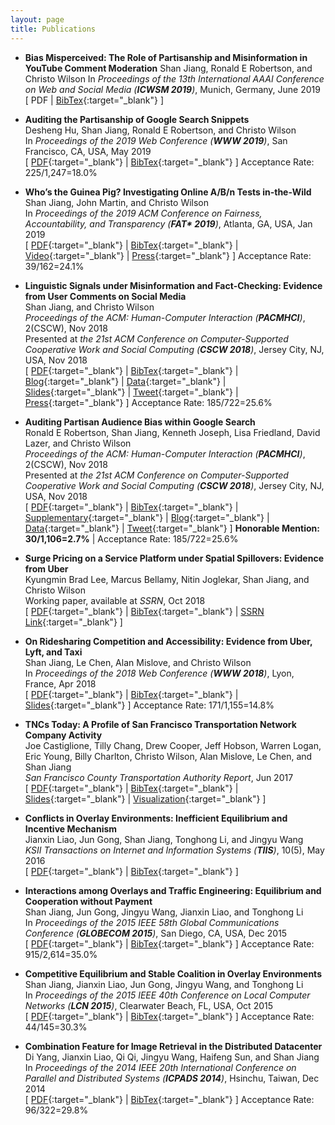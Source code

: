 ```yaml
---
layout: page
title: Publications
---
```

* **Bias Misperceived: The Role of Partisanship and Misinformation in YouTube Comment Moderation**
Shan Jiang, Ronald E Robertson, and Christo Wilson
In *Proceedings of the 13th International AAAI Conference on Web and Social Media (**ICWSM 2019**)*, Munich, Germany, June 2019
\[ PDF | [BibTex](icwsm19_bib.txt){:target="_blank"} \]

* **Auditing the Partisanship of Google Search Snippets**  
Desheng Hu, Shan Jiang, Ronald E Robertson, and Christo Wilson  
In *Proceedings of the 2019 Web Conference (**WWW 2019**)*, San Francisco, CA, USA, May 2019  
\[ [PDF](www19_paper.pdf){:target="_blank"} | [BibTex](www19_bib.txt){:target="_blank"} \] Acceptance Rate: 225/1,247=18.0%

* **Who’s the Guinea Pig? Investigating Online A/B/n Tests in-the-Wild**  
Shan Jiang, John Martin, and Christo Wilson  
In *Proceedings of the 2019 ACM Conference on Fairness, Accountability, and Transparency (**FAT\* 2019**)*, Atlanta, GA, USA, Jan 2019  
\[ [PDF](fat19_paper.pdf){:target="_blank"} | [BibTex](fat19_bib.txt){:target="_blank"} | [Video](https://www.youtube.com/watch?v=ZxknxkHiIkM){:target="_blank"} | [Press](https://www.fastcompany.com/90306916/were-all-being-manipulated-by-a-b-testing-all-the-time){:target="_blank"} \] Acceptance Rate: 39/162=24.1%

* **Linguistic Signals under Misinformation and Fact-Checking: Evidence from User Comments on Social Media**  
Shan Jiang, and Christo Wilson  
*Proceedings of the ACM: Human-Computer Interaction (**PACMHCI**)*, 2(CSCW), Nov 2018  
Presented at *the 21st ACM Conference on Computer-Supported Cooperative Work and Social Computing (**CSCW 2018**)*, Jersey City, NJ, USA, Nov 2018  
\[ [PDF](cscw18a_paper.pdf){:target="_blank"} | [BibTex](cscw18a_bib.txt){:target="_blank"} | [Blog](https://medium.com/acm-cscw/people-get-touchy-about-misinformation-and-about-the-truth-too-9930563d96d8){:target="_blank"} | [Data](../resources/#misinformation){:target="_blank"} | [Slides](cscw18a_slides.pdf){:target="_blank"} | [Tweet](https://twitter.com/ACM_CSCW/status/1051984635188715526){:target="_blank"} | [Press](https://hopenothate.com/2018/10/21/extremism-is-on-the-ballot){:target="_blank"} \] Acceptance Rate: 185/722=25.6%

* **Auditing Partisan Audience Bias within Google Search**  
Ronald E Robertson, Shan Jiang, Kenneth Joseph, Lisa Friedland, David Lazer, and Christo Wilson  
*Proceedings of the ACM: Human-Computer Interaction (**PACMHCI**)*, 2(CSCW), Nov 2018  
Presented at *the 21st ACM Conference on Computer-Supported Cooperative Work and Social Computing (**CSCW 2018**)*, Jersey City, NJ, USA, Nov 2018  
\[ [PDF](cscw18b_paper.pdf){:target="_blank"} | [BibTex](cscw18b_bib.txt){:target="_blank"} | [Supplementary](cscw18b_supplementary.pdf){:target="_blank"} | [Blog](https://medium.com/acm-cscw/is-it-the-algorithms-or-us-96d966aebbdb){:target="_blank"} | [Data](../resources/#partisan-bias){:target="_blank"} | [Tweet](https://twitter.com/RERobertson/status/1059891385787125760){:target="_blank"} \] **Honorable Mention: 30/1,106=2.7%** | Acceptance Rate: 185/722=25.6%

* **Surge Pricing on a Service Platform under Spatial Spillovers: Evidence from Uber**  
Kyungmin Brad Lee, Marcus Bellamy, Nitin Joglekar, Shan Jiang, and Christo Wilson  
Working paper, available at *SSRN*, Oct 2018  
\[ [PDF](ssrn18_paper.pdf){:target="_blank"} | [BibTex](ssrn18_bib.txt){:target="_blank"} | [SSRN Link](https://ssrn.com/abstract=3261811){:target="_blank"} \]

* **On Ridesharing Competition and Accessibility: Evidence from Uber, Lyft, and Taxi**  
Shan Jiang, Le Chen, Alan Mislove, and Christo Wilson  
In *Proceedings of the 2018 Web Conference (**WWW 2018**)*, Lyon, France, Apr 2018  
\[ [PDF](www18_paper.pdf){:target="_blank"} | [BibTex](www18_bib.txt){:target="_blank"} | [Slides](www18_slides.pdf){:target="_blank"} \] Acceptance Rate: 171/1,155=14.8%

* **TNCs Today: A Profile of San Francisco Transportation Network Company Activity**  
Joe Castiglione, Tilly Chang, Drew Cooper, Jeff Hobson, Warren Logan, Eric Young, Billy Charlton, Christo Wilson, Alan Mislove, Le Chen, and Shan Jiang  
*San Francisco County Transportation Authority Report*, Jun 2017  
\[ [PDF](sfcta17_paper.pdf){:target="_blank"} | [BibTex](sfcta17_bib.txt){:target="_blank"} | [Slides](sfcta17_slides.pdf){:target="_blank"} | [Visualization](https://tncstoday.sfcta.org){:target="_blank"} \]

* **Conflicts in Overlay Environments: Inefficient Equilibrium and Incentive Mechanism**  
Jianxin Liao, Jun Gong, Shan Jiang, Tonghong Li, and Jingyu Wang  
*KSII Transactions on Internet and Information Systems (**TIIS**)*, 10(5), May 2016  
\[ [PDF](tiis16_paper.pdf){:target="_blank"} | [BibTex](tiis16_bib.txt){:target="_blank"} \]

* **Interactions among Overlays and Traffic Engineering: Equilibrium and Cooperation without Payment**  
Shan Jiang, Jun Gong, Jingyu Wang, Jianxin Liao, and Tonghong Li  
In *Proceedings of the 2015 IEEE 58th Global Communications Conference (**GLOBECOM 2015**)*, San Diego, CA, USA, Dec 2015  
\[ [PDF](globecom15_paper.pdf){:target="_blank"} | [BibTex](globecom15_bib.txt){:target="_blank"} \] Acceptance Rate: 915/2,614=35.0%

* **Competitive Equilibrium and Stable Coalition in Overlay Environments**  
Shan Jiang, Jianxin Liao, Jun Gong, Jingyu Wang, and Tonghong Li  
In *Proceedings of the 2015 IEEE 40th Conference on Local Computer Networks (**LCN 2015**)*, Clearwater Beach, FL, USA, Oct 2015  
\[ [PDF](lcn15_paper.pdf){:target="_blank"} | [BibTex](lcn15_bib.txt){:target="_blank"} \] Acceptance Rate: 44/145=30.3%

* **Combination Feature for Image Retrieval in the Distributed Datacenter**   
Di Yang, Jianxin Liao, Qi Qi, Jingyu Wang, Haifeng Sun, and Shan Jiang  
In *Proceedings of the 2014 IEEE 20th International Conference on Parallel and Distributed Systems (**ICPADS 2014**)*, Hsinchu, Taiwan, Dec 2014  
\[ [PDF](icpads14_paper.pdf){:target="_blank"} | [BibTex](icpads14_bib.txt){:target="_blank"} \] Acceptance Rate: 96/322=29.8%
